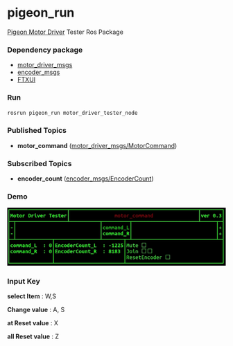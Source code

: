 # pigeon_run

[Pigeon Motor Driver](https://github.com/PigeonSensei/pigeon_motor_driver) Tester Ros Package

### Dependency package

- [motor_driver_msgs](https://github.com/PigeonSensei/pigeon_motor_driver/tree/master/motor_driver_msgs)
- [encoder_msgs](https://github.com/PigeonSensei/pigeon_encoder_driver/tree/master/encoder_msgs)
- [FTXUI](https://github.com/ArthurSonzogni/FTXUI)

### Run

```bash
rosrun pigeon_run motor_driver_tester_node
```

### Published Topics

- **motor_command** ([motor_driver_msgs/MotorCommand](https://github.com/PigeonSensei/pigeon_motor_driver/blob/master/motor_driver_msgs/msg/MotorCommand.msg))

### Subscribed Topics

- **encoder_count** ([encoder_msgs/EncoderCount](https://github.com/PigeonSensei/pigeon_encoder_driver/blob/master/encoder_msgs/msg/EncoderCount.msg))


### Demo

![motor_driver_tester_deme](./demo/demo.gif)

### Input Key

**select Item** : W,S

**Change value** : A, S

**at Reset value** : X

**all Reset value** : Z

